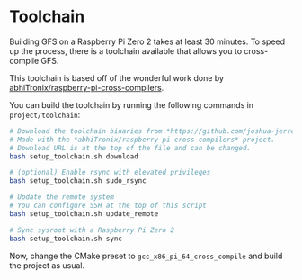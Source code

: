 # Toolchain

Building GFS on a Raspberry Pi Zero 2 takes at least 30 minutes. To speed up the
process, there is a toolchain available that allows you to cross-compile GFS.

This toolchain is based off of the wonderful work done by [abhiTronix/raspberry-pi-cross-compilers](https://github.com/abhiTronix/raspberry-pi-cross-compilers).

You can build the toolchain by running the following commands in `project/toolchain`:
```bash
# Download the toolchain binaries from *https://github.com/joshua-jerred/docker-raspberry-pi-cross-compiler*.
# Made with the *abhiTronix/raspberry-pi-cross-compilers* project.
# Download URL is at the top of the file and can be changed.
bash setup_toolchain.sh download

# (optional) Enable rsync with elevated privileges
bash setup_toolchain.sh sudo_rsync

# Update the remote system
# You can configure SSH at the top of this script
bash setup_toolchain.sh update_remote

# Sync sysroot with a Raspberry Pi Zero 2
bash setup_toolchain.sh sync
```

Now, change the CMake preset to `gcc_x86_pi_64_cross_compile` and build the project as usual.